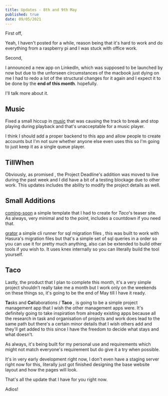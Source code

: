 ```yaml
---
title: Updates - 8th and 9th May
published: true
date: 09/05/2021
---
```


First off,

Yeah, I haven't posted for a while, reason being that it's hard to work and do everything from a raspberry pi and I was stuck with office work.

Second,

I announced a new app on LinkedIn, which was supposed to be launched by now but due to the unforseen circumstances of the macbook just dying on me I
had to redo a lot of the structural changes for it again and I expect it to be done by the **end of this month**. hopefully.

I'll talk more about it.

## Music

Fixed a small hiccup in [music](https://music.barelyhuman.xyz) that was causing the track to break and stop playing during playback and that's unacceptable
for a music player.

I think I should add a proper backend to this app and allow people to create accounts but I'm not sure whether anyone else even uses this so I'm going
to just keep it as a single queue player.

## TillWhen

Obviously, as promised , the Project Deadline's addition was moved to live during the past week and I did have a bit of a testing blockage due to
other work. This updates includes the ability to modify the project details as well.

## Small Additions

[coming-soon](https://github.com/barelyhuman/coming-soon) a simple template that I had to create for _Taco_'s teaser site. As always, very minimal and
to the point, includes a countdown if you need that.

[grator](https://github.com/barelyhuman/grator) a simple cli runner for sql migration files , this was built to work with Hasura's migration files but
that's a simple set of sql queries in a order so you can use it for pretty much anything, also can be extended to build other tools if you wish to. It
uses knex internally so you can literally build the tool yourself.

## Taco

Lastly, the product that I plan to complete this month, it's a very simple project shouldn't really take me a month but I work only on the weekends on
these things so, it's going to be the end of May till I have it ready.

**Ta**sks and **Co**llaborations / **Taco** , is going to be a simple project management app that I wish the other management apps were. It's
definitely going to take inspiration from already existing apps because all the research in task and organisation of projects and work does lead to
the same path but there's a certain minor details that I wish others add and they'll get added to this since I have the freedom to decide what stays
and what doesn't.

As always, it's being built for my personal use and requirements which might not match everyone's requirement but do give it a try when possible.

It's in very early development right now, I don't even have a staging server right now for this, literally just got finished designing the base
website layout and how the pages will look.

That's all the update that I have for you right now.

Adios!
